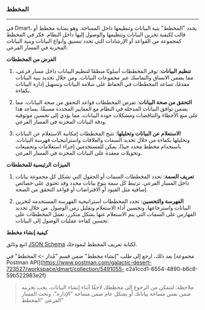 ### المخطط

---

في Dmart، يحدد "المخطط" بنية البيانات وتنظيمها داخل المساحة. وهو بمثابة مخطط أو قالب لكيفية تخزين البيانات وتنظيمها والوصول إليها داخل النظام. فكر في المخطط كمجموعة من القواعد أو الإرشادات التي تحدد تنسيق وأنواع البيانات وبنية البيانات المخزنة في المسار الفرعي.

**الغرض من المخططات**

1. **تنظيم البيانات**: توفر المخططات أسلوبًا منظمًا لتنظيم البيانات داخل مسار فرعي، مما يضمن الاتساق والتماسك عبر مجموعات البيانات. ومن خلال تحديد بنية البيانات مقدمًا، تساعد المخططات في الحفاظ على سلامة البيانات وتسهيل إدارة البيانات بكفاءة.

2. **التحقق من صحة البيانات**: تفرض المخططات قواعد التحقق من صحة البيانات، مما يضمن توافق البيانات المدخلة في النظام مع المعايير المحددة مسبقًا. يساعد هذا على منع الأخطاء والتناقضات ومشكلات جودة البيانات، مما يؤدي إلى تحسين موثوقية ودقة البيانات المخزنة في المسار الفرعي.

3. **الاستعلام عن البيانات وتحليلها**: تتيح المخططات إمكانية الاستعلام عن البيانات وتحليلها بكفاءة من خلال تحديد السمات والعلاقات واستراتيجيات فهرسة البيانات. باستخدام مخطط محدد جيدًا، يمكن للمستخدمين إجراء استعلامات وتجميعات وتحويلات معقدة على البيانات المخزنة في المسار الفرعي.

**الميزات الرئيسية للمخططات**

1. **تعريف السمة**: تحدد المخططات السمات أو الحقول التي تشكل كل مجموعة بيانات داخل المسار الفرعي. ترتبط كل سمة بنوع بيانات محدد وقد تحتوي على خصائص إضافية مثل القيود أو الافتراضات أو قواعد التحقق من الصحة.

2. **الفهرسة والتحسين**: تحدد المخططات استراتيجية الفهرسة المستخدمة لتخزين البيانات واسترجاعها، وتحسين أداء الاستعلام وتقليل زمن الوصول. من خلال تحديد الفهارس على السمات التي يتم الاستعلام عنها بشكل متكرر، تعمل المخططات على تحسين كفاءة عمليات الوصول إلى البيانات.

**كيفية إنشاء مخطط**

اتبع وثائق [JSON Schema](https://json-schema.org/) لكتابة تعريف المخطط لنموذجك.

بعد ذلك، ارجع إلى طلب "إنشاء مخطط" ضمن قسم "مُدار -> المخطط" في [مجموعة Postman API](https://www.postman.com/galactic-desert-723527/workspace/dmart/collection/5491055- c2a1ccd1-6554-4890-b6c8-59b522983e2f)

> ملاحظة: لتتمكن من الرجوع إلى مخططك لاحقًا أثناء إنشاء البيانات، يجب تخزينه ضمن نفس مساحة بياناتك أو بشكل عام ضمن مساحة "الإدارة"، وتحت المسار الفرعي "المخطط"